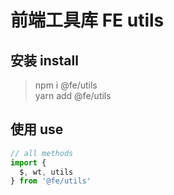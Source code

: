 # 前端工具库 FE utils

## 安装 install
> npm i @fe/utils  
> yarn add @fe/utils

## 使用 use
``` js
// all methods
import {
  $, wt, utils
} from '@fe/utils'
```
